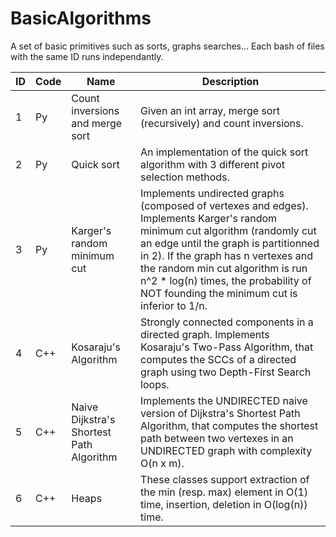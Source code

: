 # BasicAlgorithms
A set of basic primitives such as sorts, graphs searches...
Each bash of files with the same ID runs independantly.

|  ID    | Code |    Name    | Description |
| ------------- | ---- | ----------------------- | ---------- |
|   1 | Py | Count inversions and merge sort | Given an int array, merge sort (recursively) and count inversions. |
|   2 | Py | Quick sort | An implementation of the quick sort algorithm with 3 different pivot selection methods. |
|   3 | Py | Karger's random minimum cut | Implements undirected graphs (composed of vertexes and edges). Implements Karger's random minimum cut algorithm (randomly cut an edge until the graph is partitionned in 2). If the graph has n vertexes and the random min cut algorithm is run n^2 * log(n) times, the probability of NOT founding the minimum cut is inferior to 1/n. |
|   4 | C++ | Kosaraju's Algorithm | Strongly connected components in a directed graph. Implements Kosaraju's Two-Pass Algorithm, that computes the SCCs of a directed graph using two Depth-First Search loops. |
|   5 | C++ | Naive Dijkstra's Shortest Path Algorithm | Implements the UNDIRECTED naive version of Dijkstra's Shortest Path Algorithm, that computes the shortest path between two vertexes in an UNDIRECTED graph with complexity O(n x m). |
|   6 | C++ | Heaps | These classes support extraction of the min (resp. max) element in O(1) time, insertion, deletion in O(log(n)) time. |
